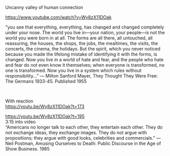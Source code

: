 Uncanny valley of human connection    

https://www.youtube.com/watch?v=Wy8zX11DOak

"you see that everything, everything, has changed and changed completely under your nose. The world you live in—your nation, your people—is not the world you were born in at all. The forms are all there, all untouched, all reassuring, the houses, the shops, the jobs, the mealtimes, the visits, the concerts, the cinema, the holidays. But the spirit, which you never noticed because you made the lifelong mistake of identifying it with the forms, is changed. Now you live in a world of hate and fear, and the people who hate and fear do not even know it themselves; when everyone is transformed, no one is transformed. Now you live in a system which rules without responsibility...”
― Milton Sanford Mayer, They Thought They Were Free: The Germans 1933-45. Published 1955

&nbsp;

With reaction    
https://youtu.be/Wy8zX11DOak?t=173

https://youtu.be/Wy8zX11DOak?t=195    
3:15 into video     
“Americans no longer talk to each other, they entertain each other. They do not exchange ideas, they exchange images. They do not argue with propositions; they argue with good looks, celebrities and commercials.” ― Neil Postman, Amusing Ourselves to Death: Public Discourse in the Age of Show Business. 1985
